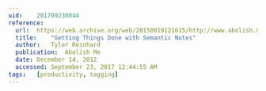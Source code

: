 ```yaml
---
uid:	201709230044
reference:
  url:	https://web.archive.org/web/20150919121615/http://www.abolish.me/blog/semantic-notes
  title:	"Getting Things Done with Semantic Notes"
  author:	Tyler Reinhard
  publication:	Abolish Me
  date:	December 14, 2012
  accessed:	September 23, 2017 12:44:55 AM
tags:	[productivity, tagging]
---
```

